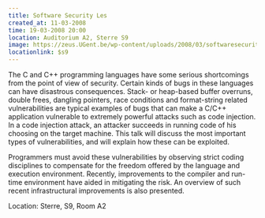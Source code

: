 ```yaml
---
title: Software Security Les
created_at: 11-03-2008
time: 19-03-2008 20:00
location: Auditorium A2, Sterre S9
image: https://zeus.UGent.be/wp-content/uploads/2008/03/softwaresecurity.png
locationlink: $s9
---
```


The C and C++ programming languages have some serious shortcomings from the point of view of security. Certain kinds of bugs in these languages can have disastrous consequences. Stack- or heap-based buffer overruns, double frees, dangling pointers, race conditions and format-string related vulnerabilities are typical examples of bugs that can make a C/C++ application vulnerable to extremely powerful attacks such as code injection. In a code injection attack, an attacker succeeds in running code of his choosing on the target machine. This talk will discuss the most important types of vulnerabilities, and will explain how these can be exploited.

Programmers must avoid these vulnerabilities by observing strict coding disciplines to compensate for the freedom offered by the language and execution environment. Recently, improvements to the compiler and run-time environment have aided in mitigating the risk. An overview of such recent infrastructural improvements is also presented.

Location: Sterre, S9, Room A2
